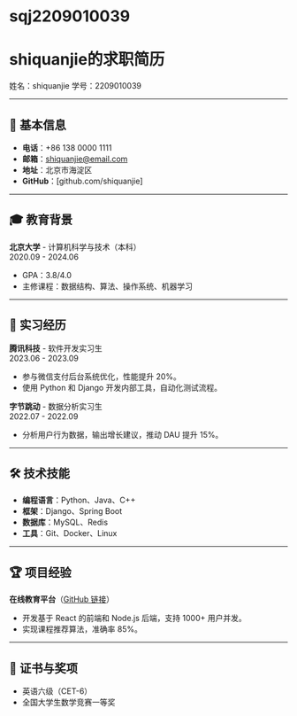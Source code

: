 # sqj2209010039
# shiquanjie的求职简历  
姓名：shiquanjie
学号：2209010039

---

## 📌 基本信息  
- **电话**：+86 138 0000 1111  
- **邮箱**：shiquanjie@email.com  
- **地址**：北京市海淀区  
- **GitHub**：[github.com/shiquanjie]

---

## 🎓 教育背景  
**北京大学** - 计算机科学与技术（本科）  
2020.09 - 2024.06  
- GPA：3.8/4.0  
- 主修课程：数据结构、算法、操作系统、机器学习  

---

## 💼 实习经历  
**腾讯科技** - 软件开发实习生  
2023.06 - 2023.09  
- 参与微信支付后台系统优化，性能提升 20%。  
- 使用 Python 和 Django 开发内部工具，自动化测试流程。  

**字节跳动** - 数据分析实习生  
2022.07 - 2022.09  
- 分析用户行为数据，输出增长建议，推动 DAU 提升 15%。  

---

## 🛠 技术技能  
- **编程语言**：Python、Java、C++  
- **框架**：Django、Spring Boot  
- **数据库**：MySQL、Redis  
- **工具**：Git、Docker、Linux  

---

## 🏆 项目经验  
**在线教育平台**（[GitHub 链接](https://github.com/你的用户名/项目名)）  
- 开发基于 React 的前端和 Node.js 后端，支持 1000+ 用户并发。  
- 实现课程推荐算法，准确率 85%。  

---

## 📜 证书与奖项  
- 英语六级（CET-6）  
- 全国大学生数学竞赛一等奖  
